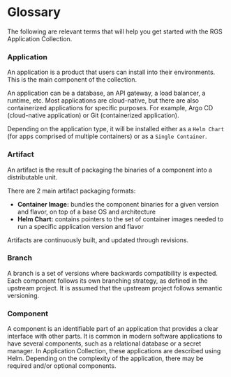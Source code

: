 # Glossary

The following are relevant terms that will help you get started with the RGS Application Collection.

### Application

An application is a product that users can install into their environments. This is the main component of the collection.

An application can be a database, an API gateway, a load balancer, a runtime, etc. Most applications are cloud-native, but there are also containerized applications for specific purposes. For example, Argo CD (cloud-native application) or Git (containerized application).

Depending on the application type, it will be installed either as a `Helm Chart` (for apps comprised of multiple containers) or as a `Single Container`.

### Artifact

An artifact is the result of packaging the binaries of a component into a distributable unit.

There are 2 main artifact packaging formats:

- **Container Image:** bundles the component binaries for a given version and flavor, on top of a base OS and architecture
- **Helm Chart:** contains pointers to the set of container images needed to run a specific application version and flavor

Artifacts are continuously built, and updated through revisions.

### Branch

A branch is a set of versions where backwards compatibility is expected. Each component follows its own branching strategy, as defined in the upstream project. It is assumed that the upstream project follows semantic versioning.

### Component

A component is an identifiable part of an application that provides a clear interface with other parts. It is common in modern software applications to have several components, such as a relational database or a secret manager. In Application Collection, these applications are described using Helm. Depending on the complexity of the application, there may be required and/or optional components.